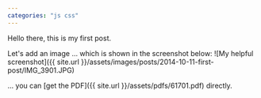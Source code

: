 ```yaml
---
categories: "js css"
---
```


Hello there, this is my first post.

Let's add an image
… which is shown in the screenshot below:
![My helpful screenshot]({{ site.url }}/assets/images/posts/2014-10-11-first-post/IMG_3901.JPG)

… you can [get the PDF]({{ site.url }}/assets/pdfs/61701.pdf) directly.